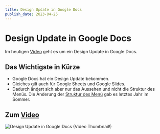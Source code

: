 ```yaml
---
title: Design Update in Google Docs
publish_date: 2023-04-25
---
```


# Design Update in Google Docs

Im heutigen [Video](https://youtu.be/v-iibsyzxKM) geht es um ein Design Update in Google Docs. 

## Das Wichtigste in Kürze

- Google Docs hat ein Design Update bekommen.
- Gleiches gilt auch für Google Sheets und Google Slides.
- Dadurch ändert sich aber nur das Aussehen und nicht die Struktur des Menüs. Die Änderung der [Struktur des Menü](https://youtu.be/E4xSGx-Uo_Y) gab es letztes Jahr im Sommer.

## Zum [Video](https://youtu.be/v-iibsyzxKM)

![Design Update in Google Docs (Video Thumbnail!)](../thumbnails/Fertig466.jpg "Design Update in Google Docs (Video Thumbnail!)")